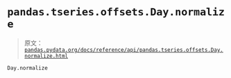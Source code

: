 # `pandas.tseries.offsets.Day.normalize`

> 原文：[`pandas.pydata.org/docs/reference/api/pandas.tseries.offsets.Day.normalize.html`](https://pandas.pydata.org/docs/reference/api/pandas.tseries.offsets.Day.normalize.html)

```py
Day.normalize
```
